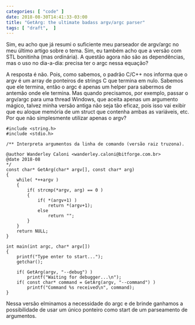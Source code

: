 ```yaml
---
categories: [ "code" ]
date: 2018-08-30T14:41:33-03:00
title: "GetArg: the ultimate badass argv/argc parser"
tags: [ "draft",  ]
---
```

Sim, eu acho que já resumi o suficiente meu parseador de argv/argc no meu último artigo sobre o tema. Sim, eu também acho que a versão com STL bonitinha (mas ordinária). A questão agora não são as dependências, mas o uso no dia-a-dia: precisa ter o argc nessa equação?

A resposta é não. Pois, como sabemos, o padrão C/C++ nos informa que o argv é um array de ponteiros de strings C que termina em nulo. Sabemos que ele termina, então o argc é apenas um helper para sabermos de antemão onde ele termina. Mas quando precisamos, por exemplo, passar o argv/argc para uma thread Windows, que aceita apenas um argumento mágico, talvez minha versão antiga não seja tão eficaz, pois isso vai exibir que eu aloque memória de um struct que contenha ambas as variáveis, etc. Por que não simplesmente utilizar apenas o argv?

    #include <string.h>
    #include <stdio.h>
    
    /** Interpreta argumentos da linha de comando (versão raiz truzona).
    
    @author Wanderley Caloni <wanderley.caloni@bitforge.com.br>
    @date 2018-08
    */
    const char* GetArg(char* argv[], const char* arg)
    {
        while( *++argv )
        {
            if( strcmp(*argv, arg) == 0 )
            {
                if( *(argv+1) )
                    return *(argv+1);
                else
                    return "";
            }
        }
        return NULL;
    }
    
    int main(int argc, char* argv[])
    {
        printf("Type enter to start...");
        getchar();
    
        if( GetArg(argv, "--debug") )
            printf("Waiting for debugger...\n");
        if( const char* command = GetArg(argv, "--command") )
            printf("Command %s received\n", command);
    }

Nessa versão elminamos a necessidade do argc e de brinde ganhamos a possibilidade de usar um único ponteiro como start de um parseamento de argumentos.
